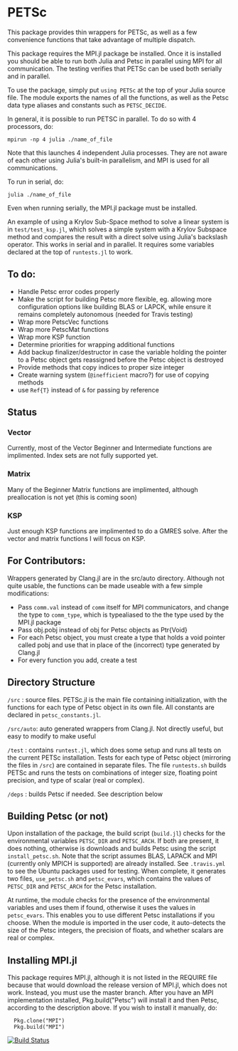 # PETSc
This package provides thin wrappers for PETSc, as well as a few convenience functions that take advantage of multiple dispatch.

This package requires the MPI.jl package be installed.  Once it is installed you should be able to run both Julia and Petsc in parallel using MPI for all communication.  The testing verifies that PETSc can be used both serially and in parallel.

To use the package, simply put `using PETSc` at the top of your Julia source file.  The module exports the names of all the functions, as well as the Petsc data type aliases and constants such as `PETSC_DECIDE`.

In general, it is possible to run PETSC in parallel. To do so with 4 processors, do:

```
mpirun -np 4 julia ./name_of_file
```

Note that this launches 4 independent Julia processes.  They are not aware of each other using Julia's built-in parallelism, and MPI is used for all communications.  

To run in serial, do:
```
julia ./name_of_file
```

Even when running serially, the MPI.jl package must be installed.


An example of using a Krylov Sub-Space method to solve a linear system is in  `test/test_ksp.jl`, which solves a simple system with a Krylov Subspace method and compares the result with a direct solve using Julia's backslash operator.  This works in serial and in parallel.  It requires some variables declared at the top of `runtests.jl` to work.



## To do:
  * Handle Petsc error codes properly
  * Make the script for building Petsc more flexible, eg. allowing more configuration options like building BLAS or LAPCK, while ensure it remains completely autonomous (needed for Travis testing)
  * Wrap more PetscVec functions
  * Wrap more PetscMat functions
  * Wrap more KSP function
  * Determine priorities for wrapping additional functions
  * Add backup finalizer/destructor in case the variable holding the pointer to a Petsc object gets reassigned before the Petsc object is destroyed
  * Provide methods that copy indices to proper size integer
  * Create warning system (`@inefficient` macro?) for use of copying methods
  * use `Ref{T}` instead of `&` for passing by reference

## Status
### Vector
Currently, most of the Vector Beginner and Intermediate functions are implimented.  Index sets are not fully supported yet.
### Matrix
 Many of the Beginner Matrix functions are implimented, although preallocation is not yet (this is coming soon)

### KSP
 Just enough KSP functions are implimented to do a GMRES solve.  After the vector and matrix functions I will focus on KSP.

## For Contributors:
  Wrappers generated by Clang.jl are in the src/auto directory.  Although not quite usable, the functions can be made useable with a few simple modifications:
  * Pass `comm.val` instead of `comm` itself for MPI communicators, and change the type to `comm_type`, which is typealiased to the the type used by the MPI.jl package
  * Pass obj.pobj instead of obj for Petsc objects as Ptr{Void}
  * For each Petsc object, you must create a type that holds a void pointer called pobj and use that in place of the (incorrect) type generated by Clang.jl
  * For every function you add, create a test

## Directory Structure
  `/src` : source files.  PETSc.jl is the main file containing initialization, with the functions for each type of Petsc object in its own file.  All constants are declared in `petsc_constants.jl`.

  `/src/auto`: auto generated wrappers from Clang.jl.  Not directly useful, but easy to modify to make useful

  `/test` : contains `runtest.jl`, which does some setup and runs all tests on the current PETSc installation.  Tests for each type of Petsc object (mirroring the files in `/src`) are contained in separate files.  The file `runtests.sh` builds PETSc and runs the tests on combinations of integer size, floating point precision, and type of scalar (real or complex).

  `/deps` : builds Petsc if needed.  See description below


## Building Petsc (or not)
Upon installation of the package, the build script (`build.jl`) checks for the environmental variables `PETSC_DIR` and `PETSC_ARCH`.  If both are present, it does nothing, otherwise is downloads and builds Petsc using the script `install_petsc.sh`.  Note that the script assumes BLAS, LAPACK and MPI (currently only MPICH is supported) are already installed.  See `.travis.yml` to see the Ubuntu packages used for testing.  When complete, it generates two files, `use_petsc.sh` and `petsc_evars`, which contains the values of `PETSC_DIR` and `PETSC_ARCH` for the Petsc installation.

  At runtime, the module checks for the presence of the environmental variables and uses them if found, otherwise it uses the values in `petsc_evars`.  This enables you to use different Petsc installations if you choose.  When the module is imported in the user code, it auto-detects the size of the Petsc integers, the precision of floats, and whether scalars are real or complex.


## Installing MPI.jl
This package requires MPI.jl, although it is not listed in the REQUIRE file because that would download the release version of MPI.jl, which does not work.  Instead, you must use the master branch.  After you have an MPI implementation installed, Pkg.build("Petsc") will install it and then Petsc, according to the description above.  If you wish to install it manually, do:
```
  Pkg.clone("MPI")
  Pkg.build("MPI")
```


[![Build Status](https://travis-ci.org/JaredCrean2/PETSc.jl.svg?branch=master)](https://travis-ci.org/JaredCrean2/PETSc.jl)
